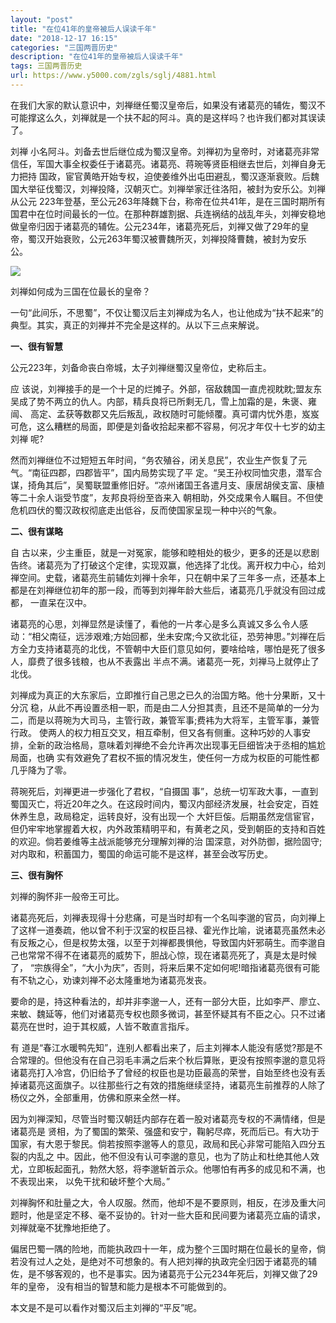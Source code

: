 ```yaml
---
layout: "post"
title: "在位41年的皇帝被后人误读千年"
date: "2018-12-17 16:15"
categories: "三国两晋历史"
description: "在位41年的皇帝被后人误读千年"
tags: 三国两晋历史
url: https://www.y5000.com/zgls/sglj/4881.html
---
```






在我们大家的默认意识中，刘禅继任蜀汉皇帝后，如果没有诸葛亮的辅佐，蜀汉不可能撑这么久，刘禅就是一个扶不起的阿斗。真的是这样吗？也许我们都对其误读了。

刘禅 小名阿斗。刘备去世后继位成为蜀汉皇帝。刘禅初为皇帝时，对诸葛亮非常信任，军国大事全权委任于诸葛亮。诸葛亮、蒋琬等贤臣相继去世后，刘禅自身无力把持
国政，宦官黄皓开始专权，迫使姜维外出屯田避乱，蜀汉逐渐衰败。后魏国大举征伐蜀汉，刘禅投降，汉朝灭亡。刘禅举家迁往洛阳，被封为安乐公。刘禅从公元
223年登基，至公元263年降魏下台，称帝在位共41年，是在三国时期所有国君中在位时间最长的一位。在那种群雄割据、兵连祸结的战乱年头，刘禅安稳地
做皇帝归因于诸葛亮的辅佐。公元234年，诸葛亮死后，刘禅又做了29年的皇帝，蜀汉开始衰败，公元263年蜀汉被曹魏所灭，刘禅投降曹魏，被封为安乐 公。

![](https://img.y5000.com/uploads/allimg/161109/1A6221V8-0.jpg)

刘禅如何成为三国在位最长的皇帝？

一句“此间乐，不思蜀”，不仅让蜀汉后主刘禅成为名人，也让他成为“扶不起来”的典型。其实，真正的刘禅并不完全是这样的。从以下三点来解说。

**一、很有智慧**

公元223年，刘备命丧白帝城，太子刘禅继蜀汉皇帝位，史称后主。

应 该说，刘禅接手的是一个十足的烂摊子。外部，宿敌魏国一直虎视眈眈;盟友东吴成了势不两立的仇人。内部，精兵良将已所剩无几，雪上加霜的是，朱褒、雍闿、
高定、孟获等数郡又先后叛乱，政权随时可能倾覆。真可谓内忧外患，岌岌可危，这么糟糕的局面，即便是刘备收拾起来都不容易，何况才年仅十七岁的幼主刘禅 呢?

然而刘禅继位不过短短五年时间，“务农殖谷，闭关息民”，农业生产恢复了元气。“南征四郡，四郡皆平”，国内局势实现了平
定。“吴王孙权同恤灾患，潜军合谋，掎角其后”，吴蜀联盟重修旧好。“凉州诸国王各遣月支、康居胡侯支富、康植等二十余人诣受节度”，友邦良将纷至沓来入
朝相助，外交成果令人瞩目。不但使危机四伏的蜀汉政权彻底走出低谷，反而使国家呈现一种中兴的气象。

**二、很有谋略**

自
古以来，少主重臣，就是一对冤家，能够和睦相处的极少，更多的还是以悲剧告终。诸葛亮为了打破这个定律，实现双赢，他选择了北伐。离开权力中心，给刘禅空间。史载，诸葛亮生前辅佐刘禅十余年，只在朝中呆了三年多一点，还基本上都是在刘禅继位初年的那一段，而等到刘禅年龄大些后，诸葛亮几乎就没有回过成都，
一直呆在汉中。

诸葛亮的心思，刘禅显然是读懂了，看他的一片孝心是多么真诚又多么令人感动：“相父南征，远涉艰难;方始回都，坐未安席;今又欲北征，恐劳神思。”刘禅在后方全力支持诸葛亮的北伐，不管朝中大臣们意见如何，要啥给啥，哪怕是死了很多人，靡费了很多钱粮，也从不表露出
半点不满。诸葛亮一死，刘禅马上就停止了北伐。

刘禅成为真正的大东家后，立即推行自己思之已久的治国方略。他十分果断，又十分沉
稳，从此不再设置丞相一职，而是由二人分担其责，且还不是简单的一分为二，而是以蒋琬为大司马，主管行政，兼管军事;费袆为大将军，主管军事，兼管行政。
使两人的权力相互交叉，相互牵制，但又各有侧重。这种巧妙的人事安排，全新的政治格局，意味着刘禅绝不会允许再次出现事无巨细皆决于丞相的尴尬局面，也确
实有效避免了君权不振的情况发生，使任何一方成为权臣的可能性都几乎降为了零。

蒋琬死后，刘禅更进一步强化了君权，“自摄国
事”，总统一切军政大事，一直到蜀国灭亡，将近20年之久。在这段时间内，蜀汉内部经济发展，社会安定，百姓休养生息，政局稳定，运转良好，没有出现一个
大奸巨侫。后期虽然宠信宦官，但仍牢牢地掌握着大权，内外政策精明平和，有黄老之风，受到朝臣的支持和百姓的欢迎。倘若姜维等主战派能够充分理解刘禅的治
国深意，对外防御，据险固守;对内取和，积蓄国力，蜀国的命运可能不是这样，甚至会改写历史。

**三、很有胸怀**

刘禅的胸怀非一般帝王可比。

诸葛亮死后，刘禅表现得十分悲痛，可是当时却有一个名叫李邈的官员，向刘禅上了这样一道奏疏，他以曾不利于汉室的权臣吕禄、霍光作比喻，说诸葛亮虽然未必有反叛之心，但是权势太强，以至于刘禅都畏惧他，导致国内奸邪萌生。而李邈自己也常常不得不在诸葛亮的威势下，胆战心惊，现在诸葛亮死了，真是太是时候了，
“宗族得全”，“大小为庆”，否则，将来后果不定如何呢!暗指诸葛亮很有可能有不轨之心，劝谏刘禅不必太隆重地为诸葛亮发丧。

要命的是，持这种看法的，却并非李邈一人，还有一部分大臣，比如李严、廖立、来敏、魏延等，他们对诸葛亮专权也颇多微词，甚至怀疑其有不臣之心。只不过诸葛亮在世时，迫于其权威，人皆不敢直言指斥。

有 道是“春江水暖鸭先知”，连别人都看出来了，后主刘禅本人能没有感觉?那是不合常理的。但他没有在自己羽毛丰满之后来个秋后算账，更没有按照李邈的意见将
诸葛亮打入冷宫，仍旧给予了曾经的权臣也是功臣最高的荣誉，自始至终也没有丢掉诸葛亮这面旗子。以往那些行之有效的措施继续坚持，诸葛亮生前推荐的人除了
杨仪之外，全部重用，仿佛和原来全然一样。

因为刘禅深知，尽管当时蜀汉朝廷内部存在着一股对诸葛亮专权的不满情绪，但是诸葛亮是
贤相，为了蜀国的繁荣、强盛和安宁，鞠躬尽瘁，死而后已。有大功于国家，有大恩于黎民。倘若按照李邈等人的意见，政局和民心非常可能陷入四分五裂的内乱之
中。因此，他不但没有认可李邈的意见，也为了防止和杜绝其他人效尤，立即板起面孔，勃然大怒，将李邈斩首示众。他哪怕有再多的成见和不满，也不表现出来，
以免干扰和破坏整个大局。”

刘禅胸怀和肚量之大，令人叹服。然而，他却不是不要原则，相反，在涉及重大问题时，他是坚定不移、毫不妥协的。针对一些大臣和民间要为诸葛亮立庙的请求，刘禅就毫不犹豫地拒绝了。

偏居巴蜀一隅的险地，而能执政四十一年，成为整个三国时期在位最长的皇帝，倘若没有过人之处，是绝对不可想象的。有人把刘禅的执政完全归因于诸葛亮的辅佐，是不够客观的，也不是事实。因为诸葛亮于公元234年死后，刘禅又做了29年的皇帝，
没有相当的智慧和能力是根本不可能做到的。

本文是不是可以看作对蜀汉后主刘禅的“平反”呢。
